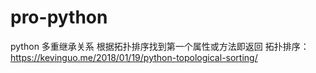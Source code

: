 # pro-python
python 多重继承关系
根据拓扑排序找到第一个属性或方法即返回
拓扑排序：https://kevinguo.me/2018/01/19/python-topological-sorting/

